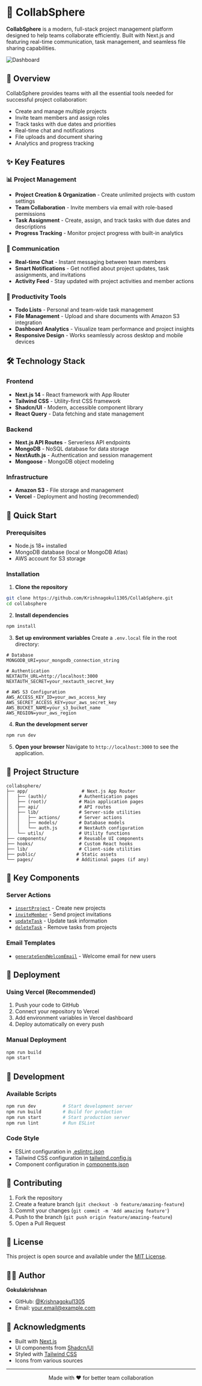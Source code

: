 # 🚀 CollabSphere

**CollabSphere** is a modern, full-stack project management platform designed to help teams collaborate efficiently. Built with Next.js and featuring real-time communication, task management, and seamless file sharing capabilities.

![Dashboard](./public/ss3.png)

## 🌟 Overview

CollabSphere provides teams with all the essential tools needed for successful project collaboration:

- Create and manage multiple projects
- Invite team members and assign roles
- Track tasks with due dates and priorities
- Real-time chat and notifications
- File uploads and document sharing
- Analytics and progress tracking

## ✨ Key Features

### 📊 Project Management

- **Project Creation & Organization** - Create unlimited projects with custom settings
- **Team Collaboration** - Invite members via email with role-based permissions
- **Task Assignment** - Create, assign, and track tasks with due dates and descriptions
- **Progress Tracking** - Monitor project progress with built-in analytics

### 💬 Communication

- **Real-time Chat** - Instant messaging between team members
- **Smart Notifications** - Get notified about project updates, task assignments, and invitations
- **Activity Feed** - Stay updated with project activities and member actions

### 🔧 Productivity Tools

- **Todo Lists** - Personal and team-wide task management
- **File Management** - Upload and share documents with Amazon S3 integration
- **Dashboard Analytics** - Visualize team performance and project insights
- **Responsive Design** - Works seamlessly across desktop and mobile devices

## 🛠️ Technology Stack

### Frontend

- **Next.js 14** - React framework with App Router
- **Tailwind CSS** - Utility-first CSS framework
- **Shadcn/UI** - Modern, accessible component library
- **React Query** - Data fetching and state management

### Backend

- **Next.js API Routes** - Serverless API endpoints
- **MongoDB** - NoSQL database for data storage
- **NextAuth.js** - Authentication and session management
- **Mongoose** - MongoDB object modeling

### Infrastructure

- **Amazon S3** - File storage and management
- **Vercel** - Deployment and hosting (recommended)

## 🚀 Quick Start

### Prerequisites

- Node.js 18+ installed
- MongoDB database (local or MongoDB Atlas)
- AWS account for S3 storage

### Installation

1. **Clone the repository**

```bash
git clone https://github.com/Krishnagokul1305/CollabSphere.git
cd collabsphere
```

2. **Install dependencies**

```bash
npm install
```

3. **Set up environment variables**
   Create a `.env.local` file in the root directory:

```env
# Database
MONGODB_URI=your_mongodb_connection_string

# Authentication
NEXTAUTH_URL=http://localhost:3000
NEXTAUTH_SECRET=your_nextauth_secret_key

# AWS S3 Configuration
AWS_ACCESS_KEY_ID=your_aws_access_key
AWS_SECRET_ACCESS_KEY=your_aws_secret_key
AWS_BUCKET_NAME=your_s3_bucket_name
AWS_REGION=your_aws_region
```

4. **Run the development server**

```bash
npm run dev
```

5. **Open your browser**
   Navigate to `http://localhost:3000` to see the application.

## 📁 Project Structure

```
collabsphere/
├── app/                    # Next.js App Router
│   ├── (auth)/            # Authentication pages
│   ├── (root)/            # Main application pages
│   ├── api/               # API routes
│   ├── lib/               # Server-side utilities
│   │   ├── actions/       # Server actions
│   │   ├── models/        # Database models
│   │   └── auth.js        # NextAuth configuration
│   └── utils/             # Utility functions
├── components/            # Reusable UI components
├── hooks/                 # Custom React hooks
├── lib/                   # Client-side utilities
├── public/               # Static assets
└── pages/                # Additional pages (if any)
```

## 🔑 Key Components

### Server Actions

- [`insertProject`](app/lib/actions/projectAction.js) - Create new projects
- [`inviteMember`](app/lib/actions/projectAction.js) - Send project invitations
- [`updateTask`](app/lib/actions/taskAction.js) - Update task information
- [`deleteTask`](app/lib/actions/taskAction.js) - Remove tasks from projects

### Email Templates

- [`generateSendWelcomEmail`](app/utils/HTMLGenerate.js) - Welcome email for new users

## 🚀 Deployment

### Using Vercel (Recommended)

1. Push your code to GitHub
2. Connect your repository to Vercel
3. Add environment variables in Vercel dashboard
4. Deploy automatically on every push

### Manual Deployment

```bash
npm run build
npm start
```

## 🔧 Development

### Available Scripts

```bash
npm run dev          # Start development server
npm run build        # Build for production
npm run start        # Start production server
npm run lint         # Run ESLint
```

### Code Style

- ESLint configuration in [.eslintrc.json](.eslintrc.json)
- Tailwind CSS configuration in [tailwind.config.js](tailwind.config.js)
- Component configuration in [components.json](components.json)

## 🤝 Contributing

1. Fork the repository
2. Create a feature branch (`git checkout -b feature/amazing-feature`)
3. Commit your changes (`git commit -m 'Add amazing feature'`)
4. Push to the branch (`git push origin feature/amazing-feature`)
5. Open a Pull Request

## 📄 License

This project is open source and available under the [MIT License](LICENSE).

## 👨‍💻 Author

**Gokulakrishnan**

- GitHub: [@Krishnagokul1305](https://github.com/Krishnagokul1305)
- Email: your.email@example.com

## 🙏 Acknowledgments

- Built with [Next.js](https://nextjs.org/)
- UI components from [Shadcn/UI](https://ui.shadcn.com/)
- Styled with [Tailwind CSS](https://tailwindcss.com/)
- Icons from various sources

---

<div align="center">
  <p>Made with ❤️ for better team collaboration</p>
</div>
